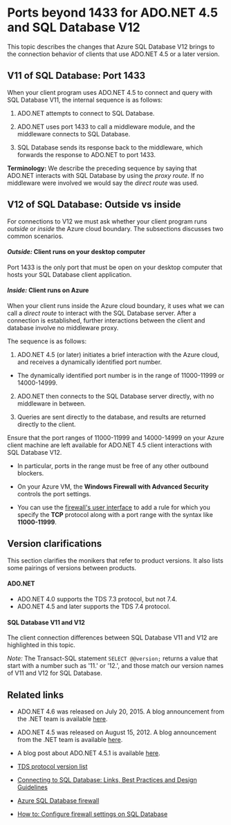 <properties 
	pageTitle="Ports beyond 1433 for SQL Database | Microsoft Azure"
	description="Client connections from ADO.NET to Azure SQL Database V12 sometimes bypass the proxy and interact directly with the database. Ports other than 1433 become important."
	services="sql-database"
	documentationCenter=""
	authors="MightyPen"
	manager="jhubbard"
	editor="" />


<tags 
	ms.service="sql-database" 
	ms.workload="data-management" 
	ms.tgt_pltfrm="na" 
	ms.devlang="na" 
	ms.topic="article" 
	ms.date="02/05/2016" 
	ms.author="genemi"/>


# Ports beyond 1433 for ADO.NET 4.5 and SQL Database V12


This topic describes the changes that Azure SQL Database V12 brings to the connection behavior of clients that use ADO.NET 4.5 or a later version.


## V11 of SQL Database: Port 1433


When your client program uses ADO.NET 4.5 to connect and query with SQL Database V11, the internal sequence is as follows:


1. ADO.NET attempts to connect to SQL Database.

2. ADO.NET uses port 1433 to call a middleware module, and the middleware connects to SQL Database.

3. SQL Database sends its response back to the middleware, which forwards the response to ADO.NET to port 1433.


**Terminology:** We describe the preceding sequence by saying that ADO.NET interacts with SQL Database by using the *proxy route*. If no middleware were involved we would say the *direct route* was used.


## V12 of SQL Database: Outside vs inside


For connections to V12 we must ask whether your client program runs *outside* or *inside* the Azure cloud boundary. The subsections discusses two common scenarios.


#### *Outside:* Client runs on your desktop computer


Port 1433 is the only port that must be open on your desktop computer that hosts your SQL Database client application.


#### *Inside:* Client runs on Azure


When your client runs inside the Azure cloud boundary, it uses what we can call a *direct route* to interact with the SQL Database server. After a connection is established, further interactions between the client and database involve no middleware proxy.


The sequence is as follows:


1. ADO.NET 4.5 (or later) initiates a brief interaction with the Azure cloud, and receives a dynamically identified port number.
 - The dynamically identified port number is in the range of 11000-11999 or 14000-14999.

2. ADO.NET then connects to the SQL Database server directly, with no middleware in between.

3. Queries are sent directly to the database, and results are returned directly to the client.


Ensure that the port ranges of 11000-11999 and 14000-14999 on your Azure client machine are left available for ADO.NET 4.5 client interactions with SQL Database V12.

- In particular, ports in the range must be free of any other outbound blockers.

- On your Azure VM, the **Windows Firewall with Advanced Security** controls the port settings.
 - You can use the [firewall's user interface](http://msdn.microsoft.com/library/cc646023.aspx) to add a rule for which you specify the **TCP** protocol along with a port range with the syntax like **11000-11999**.


## Version clarifications


This section clarifies the monikers that refer to product versions. It also lists some pairings of versions between products.


#### ADO.NET


- ADO.NET 4.0 supports the TDS 7.3 protocol, but not 7.4.
- ADO.NET 4.5 and later supports the TDS 7.4 protocol.


#### SQL Database V11 and V12


The client connection differences between SQL Database V11 and V12 are highlighted in this topic.


*Note:* The Transact-SQL statement `SELECT @@version;` returns a value that start with a number such as '11.' or '12.', and those match our version names of V11 and V12 for SQL Database.


## Related links


- ADO.NET 4.6 was released on July 20, 2015. A blog announcement from the .NET team is available [here](http://blogs.msdn.com/b/dotnet/archive/2015/07/20/announcing-net-framework-4-6.aspx).


- ADO.NET 4.5 was released on August 15, 2012. A blog announcement from the .NET team is available [here](http://blogs.msdn.com/b/dotnet/archive/2012/08/15/announcing-the-release-of-net-framework-4-5-rtm-product-and-source-code.aspx).
 - A blog post about ADO.NET 4.5.1 is available [here](http://blogs.msdn.com/b/dotnet/archive/2013/06/26/announcing-the-net-framework-4-5-1-preview.aspx).


- [TDS protocol version list](http://www.freetds.org/userguide/tdshistory.htm)


- [Connecting to SQL Database: Links, Best Practices and Design Guidelines](sql-database-connect-central-recommendations.md)


- [Azure SQL Database firewall](sql-database-firewall-configure.md)


- [How to: Configure firewall settings on SQL Database](sql-database-configure-firewall-settings.md)

